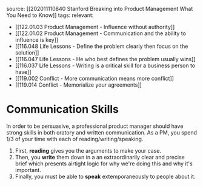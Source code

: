 source: [[202011110840 Stanford Breaking into Product Management What You Need to Know]]
tags: 
relevant: 
- [[122.01.03 Product Management - Influence without authority]]
- [[122.01.02 Product Management - Communication and the ability to influence is key]]
- [[116.048 Life Lessons - Define the problem clearly then focus on the solution]]
- [[116.047 Life Lessons - He who best defines the problem usually wins]]
- [[116.037 Life Lessons - Writing is a critical skill for a business person to have]]
- [[119.002 Conflict - More communication means more conflict]]
- [[119.014 Conflict - Memorialize your agreements]]

# Communication Skills

In order to be persuasive, a professional product manager should have strong skills in both oratory and written communication. As a PM, you spend 1/3 of your time with each of reading/writing/speaking. 
1. First, **reading** gives you the arguments to make your case.
2. Then, you **write** them down in a an extraordinarily clear and precise brief which presents airtight logic for why we're doing this and why it's important. 
3. Finally, you must be able to **speak** extemporaneously to people about it.

